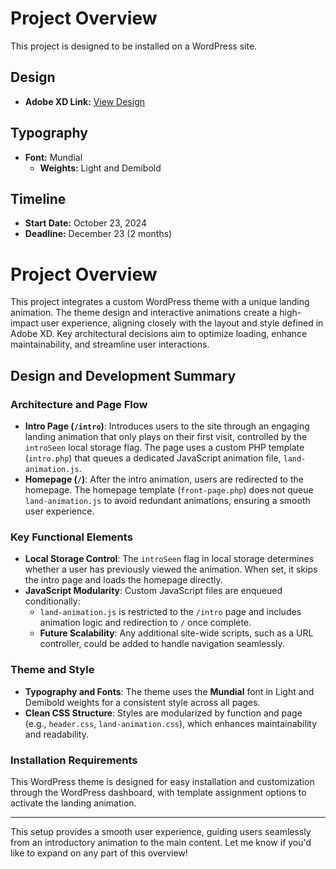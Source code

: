 # Project Overview

This project is designed to be installed on a WordPress site.

## Design

- **Adobe XD Link:** [View Design](https://xd.adobe.com/view/50c769fe-8a56-4936-8238-87aeee3a3658-0594/screen/94e615a1-4be8-4c1a-bae1-3b8fe8cfac10/?fullscreen)

## Typography

- **Font:** Mundial
  - **Weights:** Light and Demibold

## Timeline

- **Start Date:** October 23, 2024
- **Deadline:** December 23 (2 months)

# Project Overview

This project integrates a custom WordPress theme with a unique landing animation. The theme design and interactive animations create a high-impact user experience, aligning closely with the layout and style defined in Adobe XD. Key architectural decisions aim to optimize loading, enhance maintainability, and streamline user interactions.

## Design and Development Summary

### Architecture and Page Flow
- **Intro Page (`/intro`)**: Introduces users to the site through an engaging landing animation that only plays on their first visit, controlled by the `introSeen` local storage flag. The page uses a custom PHP template (`intro.php`) that queues a dedicated JavaScript animation file, `land-animation.js`.
- **Homepage (`/`)**: After the intro animation, users are redirected to the homepage. The homepage template (`front-page.php`) does not queue `land-animation.js` to avoid redundant animations, ensuring a smooth user experience.

### Key Functional Elements
- **Local Storage Control**: The `introSeen` flag in local storage determines whether a user has previously viewed the animation. When set, it skips the intro page and loads the homepage directly.
- **JavaScript Modularity**: Custom JavaScript files are enqueued conditionally:
  - `land-animation.js` is restricted to the `/intro` page and includes animation logic and redirection to `/` once complete.
  - **Future Scalability**: Any additional site-wide scripts, such as a URL controller, could be added to handle navigation seamlessly.

### Theme and Style
- **Typography and Fonts**: The theme uses the **Mundial** font in Light and Demibold weights for a consistent style across all pages.
- **Clean CSS Structure**: Styles are modularized by function and page (e.g., `header.css`, `land-animation.css`), which enhances maintainability and readability.

### Installation Requirements
This WordPress theme is designed for easy installation and customization through the WordPress dashboard, with template assignment options to activate the landing animation.

---

This setup provides a smooth user experience, guiding users seamlessly from an introductory animation to the main content. Let me know if you'd like to expand on any part of this overview!
